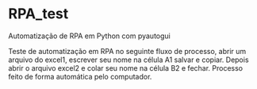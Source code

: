 # RPA_test
Automatização de RPA em Python com pyautogui

Teste de automatização em RPA no seguinte fluxo de processo, abrir um arquivo do excel1, escrever seu nome na célula A1 salvar e copiar. Depois abrir o arquivo excel2 e
colar seu nome na célula B2 e fechar. Processo feito de forma automática pelo computador.
